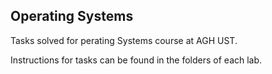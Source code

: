## Operating Systems

Tasks solved for perating Systems course at AGH UST.

Instructions for tasks can be found in the folders of each lab.
